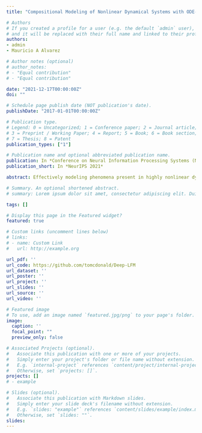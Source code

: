 ```yaml
---
title: "Compositional Modeling of Nonlinear Dynamical Systems with ODE-based Random Features"

# Authors
# If you created a profile for a user (e.g. the default `admin` user), write the username (folder name) here 
# and it will be replaced with their full name and linked to their profile.
authors:
- admin
- Mauricio A Alvarez

# Author notes (optional)
# author_notes:
# - "Equal contribution"
# - "Equal contribution"

date: "2021-12-17T00:00:00Z"
doi: ""

# Schedule page publish date (NOT publication's date).
publishDate: "2017-01-01T00:00:00Z"

# Publication type.
# Legend: 0 = Uncategorized; 1 = Conference paper; 2 = Journal article;
# 3 = Preprint / Working Paper; 4 = Report; 5 = Book; 6 = Book section;
# 7 = Thesis; 8 = Patent
publication_types: ["1"]

# Publication name and optional abbreviated publication name.
publication: In *Conference on Neural Information Processing Systems (NeurIPS), 2021*
publication_short: In *NeurIPS 2021*

abstract: Effectively modeling phenomena present in highly nonlinear dynamical systems whilst also accurately quantifying uncertainty is a challenging task, which often requires problem-specific techniques. We present a novel, domain-agnostic approach to tackling this problem, using compositions of physics-informed random features, derived from ordinary differential equations. The architecture of our model leverages recent advances in approximate inference for deep Gaussian processes, such as layer-wise weight-space approximations which allow us to incorporate random Fourier features, and stochastic variational inference for approximate Bayesian inference. We provide evidence that our model is capable of capturing highly nonlinear behaviour in real-world multivariate time series data. In addition, we find that our approach achieves comparable performance to a number of other probabilistic models on benchmark regression tasks.

# Summary. An optional shortened abstract.
# summary: Lorem ipsum dolor sit amet, consectetur adipiscing elit. Duis posuere tellus ac convallis placerat. Proin tincidunt magna sed ex sollicitudin condimentum.

tags: []

# Display this page in the Featured widget?
featured: true

# Custom links (uncomment lines below)
# links:
# - name: Custom Link
#   url: http://example.org

url_pdf: ''
url_code: https://github.com/tomcdonald/Deep-LFM
url_dataset: ''
url_poster: ''
url_project: ''
url_slides: ''
url_source: ''
url_video: ''

# Featured image
# To use, add an image named `featured.jpg/png` to your page's folder. 
image:
  caption: ''
  focal_point: ""
  preview_only: false

# Associated Projects (optional).
#   Associate this publication with one or more of your projects.
#   Simply enter your project's folder or file name without extension.
#   E.g. `internal-project` references `content/project/internal-project/index.md`.
#   Otherwise, set `projects: []`.
projects: []
# - example

# Slides (optional).
#   Associate this publication with Markdown slides.
#   Simply enter your slide deck's filename without extension.
#   E.g. `slides: "example"` references `content/slides/example/index.md`.
#   Otherwise, set `slides: ""`.
slides: 
---
```


